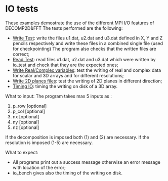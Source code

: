 # IO tests

These examples demostrate the use of the different MPI I/O features of DECOMP2D&FFT
The tests performed are the following: 
- [Write Test](io_test.f90): write the files u1.dat, u2.dat and u3.dat defined in X, Y and Z pencils respectively
                             and write these files in a combined single file (used for checkpointing)
                             The program also checks that the written files are correct;
- [Read Test](io_read.f90): read files u1.dat, u2.dat and u3.dat which were written by io_test and check that they are the expected ones;
- [Write Real/Complex variables](io_var_test.f90): test the writing of real and complex data for scalar and 3D arrays 
                                                   and for different resolutions;
- [Write 2D planes files](io_plane_test.f90): test the writing of 2D planes in different direction;  
- [Timing IO](io_bench.f90): timing the writing on disk of a 3D array.


What to input: The program takes max 5 inputs as : 

1. p_row [optional]
1. p_col [optional] 
1. nx    [optional]
1. ny    [optional]
1. nz    [optional]

If the decomposition is imposed both (1) and (2) are necessary. 
If the resolution is imposed (1-5) are necessary.

What to expect: 
- All programs print out a success message otherwise an error message with location of the error;
- io_bench gives also the timing of the writing on disk.
